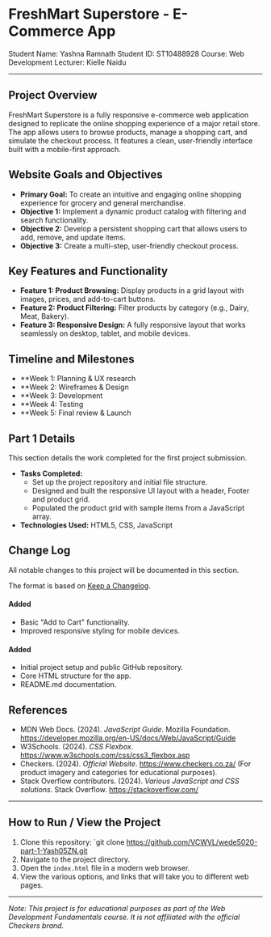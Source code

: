 # FreshMart Superstore - E-Commerce App

Student Name: Yashna Ramnath
Student ID: ST10488928
Course: Web Development 
Lecturer: Kielle Naidu

---

## Project Overview
FreshMart Superstore is a fully responsive e-commerce web application designed to replicate the 
online shopping experience of a major retail store. The app allows users to browse products, 
manage a shopping cart, and simulate the checkout process. It features a clean, 
user-friendly interface built with a mobile-first approach.

## Website Goals and Objectives
- **Primary Goal:** To create an intuitive and engaging online shopping experience for grocery and general merchandise.
- **Objective 1:** Implement a dynamic product catalog with filtering and search functionality.
- **Objective 2:** Develop a persistent shopping cart that allows users to add, remove, and update items.
- **Objective 3:** Create a multi-step, user-friendly checkout process.

## Key Features and Functionality
- **Feature 1: Product Browsing:** Display products in a grid layout with images, prices, and add-to-cart buttons.
- **Feature 2: Product Filtering:** Filter products by category (e.g., Dairy, Meat, Bakery).
- **Feature 3: Responsive Design:** A fully responsive layout that works seamlessly on desktop, tablet, and mobile devices.

## Timeline and Milestones
- **Week 1: Planning & UX research
- **Week 2: Wireframes & Design
- **Week 3: Development
- **Week 4: Testing
- **Week 5: Final review & Launch


## Part 1 Details
This section details the work completed for the first project submission.
- **Tasks Completed:**
    - Set up the project repository and initial file structure.
    - Designed and built the responsive UI layout with a header, Footer and product grid.
    - Populated the product grid with sample items from a JavaScript array.
- **Technologies Used:** HTML5, CSS, JavaScript 

## Change Log
All notable changes to this project will be documented in this section.

The format is based on [Keep a Changelog](https://keepachangelog.com/en/1.0.0/).


#### Added
- Basic "Add to Cart" functionality.
- Improved responsive styling for mobile devices.

#### Added
- Initial project setup and public GitHub repository.
- Core HTML structure for the app.
- README.md documentation.


## References
- MDN Web Docs. (2024). *JavaScript Guide*. Mozilla Foundation. https://developer.mozilla.org/en-US/docs/Web/JavaScript/Guide
- W3Schools. (2024). *CSS Flexbox*. https://www.w3schools.com/css/css3_flexbox.asp
- Checkers. (2024). *Official Website*. https://www.checkers.co.za/ (For product imagery and categories for educational purposes).
- Stack Overflow contributors. (2024). *Various JavaScript and CSS solutions*. Stack Overflow. https://stackoverflow.com/

---

## How to Run / View the Project
1.  Clone this repository: `git clone https://github.com/VCWVL/wede5020-part-1-Yash05ZN.git 
2.  Navigate to the project directory.
3.  Open the `index.html` file in a modern web browser.
4.  View the various options, and links that will take you to different web pages.



---
*Note: This project is for educational purposes as part of the Web Development Fundamentals course. 
It is not affiliated with the official Checkers brand.*
